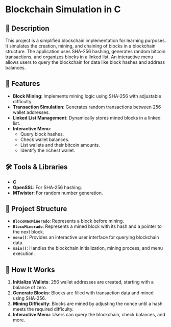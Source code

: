 # Blockchain Simulation in C

## 📜 Description
This project is a simplified blockchain implementation for learning purposes. It simulates the creation, mining, and chaining of blocks in a blockchain structure. The application uses SHA-256 hashing, generates random bitcoin transactions, and organizes blocks in a linked list. An interactive menu allows users to query the blockchain for data like block hashes and address balances.

## 🚀 Features
- **Block Mining**: Implements mining logic using SHA-256 with adjustable difficulty.
- **Transaction Simulation**: Generates random transactions between 256 wallet addresses.
- **Linked List Management**: Dynamically stores mined blocks in a linked list.
- **Interactive Menu**:
  - Query block hashes.
  - Check wallet balances.
  - List wallets and their bitcoin amounts.
  - Identify the richest wallet.

## 🛠 Tools & Libraries
- **C**
- **OpenSSL**: For SHA-256 hashing.
- **MTwister**: For random number generation.

## 📂 Project Structure
- **`BlocoNaoMinerado`**: Represents a block before mining.
- **`BlocoMinerado`**: Represents a mined block with its hash and a pointer to the next block.
- **`menu()`**: Provides an interactive user interface for querying blockchain data.
- **`main()`**: Handles the blockchain initialization, mining process, and menu execution.

## 🧩 How It Works
1. **Initialize Wallets**: 256 wallet addresses are created, starting with a balance of zero.
2. **Generate Blocks**: Blocks are filled with transaction data and mined using SHA-256.
3. **Mining Difficulty**: Blocks are mined by adjusting the nonce until a hash meets the required difficulty.
4. **Interactive Menu**: Users can query the blockchain, check balances, and more.
